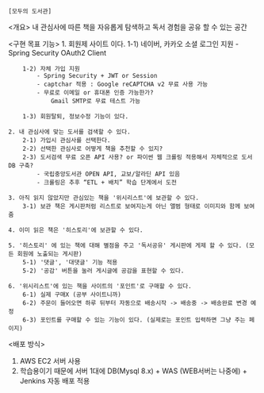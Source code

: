 	[모두의 도서관]

<개요>
	내 관심사에 따른 책을 자유롭게 탐색하고 독서 경험을 공유 할 수 있는 공간

<구현 목표 기능>
	1. 회원제 사이트 이다.
		1-1) 네이버, 카카오 소셜 로그인 지원 
			- Spring Security OAuth2 Client
			
		1-2) 자체 가입 지원 
			- Spring Security + JWT or Session
			- captchar 적용 : Google reCAPTCHA v2 무료 사용 가능
			- 무료로 이메일 or 휴대폰 인증 가능한가?
				Gmail SMTP로 무료 테스트 가능
				
		1-3) 회원탈퇴, 정보수정 기능이 있다.
				
	2. 내 관심사에 맞는 도서를 검색할 수 있다.
		2-1) 가입시 관심사를 선택한다.
		2-2) 선택한 관심사로 어떻게 책을 추천할 수 있지?
		2-3) 도서검색 무료 오픈 API 사용? or 파이썬 웹 크롤링 적용해서 자체적으로 도서DB 구축?
			- 국립중앙도서관 OPEN API, 교보/알라딘 API 있음
			- 크롤링은 추후 “ETL + 배치” 학습 단계에서 도전
		
	3. 아직 읽지 않았지만 관심있는 책을 '위시리스트'에 보관할 수 있다.
		3-1) 보관 책은 게시판처럼 리스트로 보여지는게 아닌 앨범 형태로 이미지와 함께 보여줌
		
	4. 이미 읽은 책은 '히스토리'에 보관할 수 있다.

	5. '히스토리' 에 있는 책에 대해 별점을 주고 '독서공유' 게시판에 게제 할 수 있다. (모든 회원에 노출되는 게시판)
		5-1) '댓글', '대댓글' 기능 적용
		5-2) '공감' 버튼을 눌러 게시글에 공감을 표현할 수 있다.
		
	6. '위시리스트'에 있는 책을 사이트의 '포인트'로 구매할 수 있다. 
		6-1) 실제 구매X (공부 사이트니까)
		6-2) 주문이 들어오면 하루 뒤부터 자동으로 배송시작 -> 배송중 -> 배송완료 변경 예정
		6-3) 포인트를 구매할 수 있는 기능이 있다. (실제로는 포인트 입력하면 그냥 주는 페이지)


<배포 방식><br>
1. AWS EC2 서버 사용<br>
2. 학습용이기 때문에 서버 1대에 DB(Mysql 8.x) + WAS (WEB서버는 나중에) + Jenkins 자동 배포 적용
		
